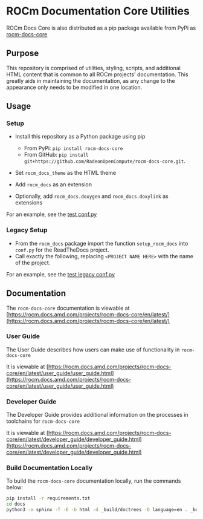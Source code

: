 # ROCm Documentation Core Utilities

ROCm Docs Core is also distributed as a pip package available from PyPi as
[rocm-docs-core](https://pypi.org/project/rocm-docs-core/)

## Purpose

This repository is comprised of utilities, styling, scripts, and additional HTML content that is common to all ROCm projects' documentation. This greatly aids in maintaining the documentation, as any change to the appearance only needs to be modified in one location.

## Usage

### Setup

- Install this repository as a Python package using pip
  - From PyPi: `pip install rocm-docs-core`
  - From GitHub: `pip install git+https://github.com/RadeonOpenCompute/rocm-docs-core.git`.

- Set `rocm_docs_theme` as the HTML theme
- Add `rocm_docs` as an extension
- Optionally, add `rocm_docs.doxygen` and `rocm_docs.doxylink` as extensions

For an example, see the [test conf.py](./tests/sites/doxygen/extension/conf.py)

### Legacy Setup

- From the `rocm_docs` package import the function `setup_rocm_docs` into `conf.py` for the ReadTheDocs project.
- Call exactly the following, replacing `<PROJECT NAME HERE>` with the name of the project.

For an example, see the [test legacy conf.py](./tests/sites/doxygen/legacy/conf.py)

## Documentation

The `rocm-docs-core` documentation is viewable at [https://rocm.docs.amd.com/projects/rocm-docs-core/en/latest/](https://rocm.docs.amd.com/projects/rocm-docs-core/en/latest/)

### User Guide

The User Guide describes how users can make use of functionality in `rocm-docs-core`

It is viewable at [https://rocm.docs.amd.com/projects/rocm-docs-core/en/latest/user_guide/user_guide.html](https://rocm.docs.amd.com/projects/rocm-docs-core/en/latest/user_guide/user_guide.html)

### Developer Guide

The Developer Guide provides additional information on the processes in toolchains for `rocm-docs-core`

It is viewable at [https://rocm.docs.amd.com/projects/rocm-docs-core/en/latest/developer_guide/developer_guide.html](https://rocm.docs.amd.com/projects/rocm-docs-core/en/latest/developer_guide/developer_guide.html)

### Build Documentation Locally

To build the `rocm-docs-core` documentation locally, run the commands below:

```bash
pip install -r requirements.txt
cd docs
python3 -m sphinx -T -E -b html -d _build/doctrees -D language=en . _build/html
```
